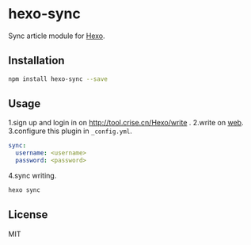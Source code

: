 # hexo-sync
Sync article module for [Hexo](http://hexo.io/).

## Installation
```bash
npm install hexo-sync --save
```

## Usage
1.sign up and login in on http://tool.crise.cn/Hexo/write .
2.write on [web](http://tool.crise.cn/Hexo/write).
3.configure this plugin in `_config.yml`.
```yaml
sync:
  username: <username>
  password: <password>
```
4.sync writing.
```bash
hexo sync
```

## License
MIT

